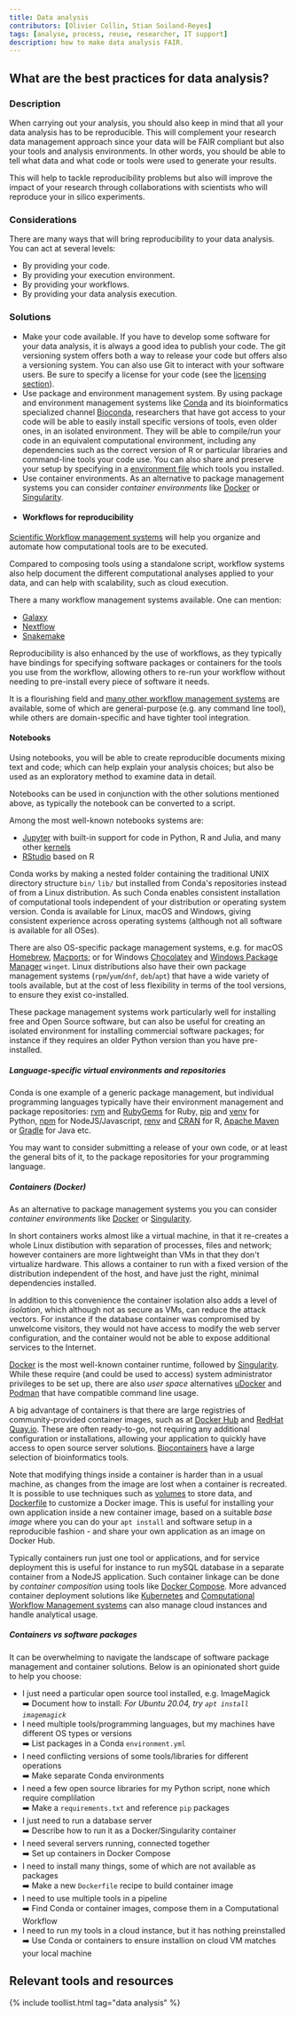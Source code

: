 ```yaml
---
title: Data analysis
contributors: [Olivier Collin, Stian Soiland-Reyes]
tags: [analyse, process, reuse, researcher, IT support]
description: how to make data analysis FAIR.
---
```


## What are the best practices for data analysis?
 
### Description

When carrying out your analysis, you should also keep in mind that all your data analysis has to be reproducible. This will complement your research data management approach since your data will be FAIR compliant but also your tools and analysis environments. In other words, you should be able to tell what data and what code or tools were used to generate your results.

This will help to tackle reproducibility problems but also will improve the impact of your research through collaborations with scientists who will reproduce your in silico experiments. 

### Considerations

There are many ways that will bring reproducibility to your data analysis. You can act at several levels:
* By providing your code.
* By providing your execution environment.
* By providing your workflows.
* By providing your data analysis execution.

### Solutions

* Make your code available. If you have to develop some software for your data analysis, it is always a good idea to publish your code. The git versioning system offers both a way to release your code but offers also a versioning system. You can also use Git to interact with your software users. Be sure to specify a license for your code (see the [licensing section](../licensing.md)).
* Use package and environment management system. By using package and environment management systems like [Conda](https://anaconda.org/) and its bioinformatics specialized channel [Bioconda](https://bioconda.github.io/), researchers that have got access to your code will be able to easily install specific versions of tools, even older ones, in an isolated environment. They will be able to compile/run your code in an equivalent computational environment, including any dependencies such as the correct version of R or particular libraries and command-line tools your code use. You can also share and preserve your setup by specifying in a [environment file](https://docs.conda.io/projects/conda/en/latest/user-guide/tasks/manage-environments.html) which tools you installed.
* Use container environments. As an alternative to package management systems you can consider _container environments_ like [Docker](https://www.docker.com/) or [Singularity](https://sylabs.io/docs/).
* #### Workflows for reproducibility 

[Scientific Workflow management systems](https://en.wikipedia.org/wiki/Scientific_workflow_system) will help you organize and automate how computational tools are to be executed.

Compared to composing tools using a standalone script, workflow systems also help document the different computational analyses applied to your data, and can help with scalability, such as cloud execution.

There a many workflow management systems available. One can mention:
* [Galaxy](https://galaxyproject.org/)
* [Nextflow](https://www.nextflow.io/)
* [Snakemake](https://snakemake.readthedocs.io/)

Reproducibility is also enhanced by the use of workflows, as they typically have bindings for specifying software packages or containers for the tools you use from the workflow, allowing others to re-run your workflow without needing to pre-install every piece of software it needs.

It is a flourishing field and [many other workflow management systems](https://s.apache.org/existing-workflow-systems) are available, some of which are general-purpose (e.g. any command line tool), while others are domain-specific and have tighter tool integration. 

#### Notebooks 

Using notebooks, you will be able to create reproducible documents mixing text and code; which can help explain your analysis choices; but also be used as an exploratory method to examine data in detail.

Notebooks can be used in conjunction with the other solutions mentioned above, as typically the notebook can be converted to a script.

Among the most well-known notebooks systems are: 

* [Jupyter](https://jupyter.org/) with built-in support for code in Python, R and Julia, and many other [kernels](https://github.com/jupyter/jupyter/wiki/Jupyter-kernels)
* [RStudio](https://rstudio.com/products/rstudio/#rstudio-desktop) based on R 



Conda works by making a nested folder containing the traditional UNIX directory structure `bin/` `lib/` but installed from Conda's repositories instead of from a Linux distribution. As such Conda enables consistent installation of computational tools independent of your distribution or operating system version. Conda is  available for Linux, macOS and Windows, giving consistent experience across operating systems (although not all software is available for all OSes).

There are also OS-specific package management systems, e.g. for macOS [Homebrew](https://brew.sh/), [Macports](https://www.macports.org/); or for Windows [Chocolatey](https://chocolatey.org/) and [Windows Package Manager](https://docs.microsoft.com/en-us/windows/package-manager/) `winget`. Linux distributions also have their own package management systems (`rpm`/`yum`/`dnf`, `deb`/`apt`) that have a wide variety of tools available, but at the cost of less flexibility in terms of the tool versions, to ensure they exist co-installed.

These package management systems work particularly well for installing free and Open Source software, but can also be useful for creating an isolated environment for installing commercial software packages; for instance if they requires an older Python version than you have pre-installed.


##### Language-specific virtual environments and repositories

Conda is one example of a generic package management, but individual programming languages typically have their environment management and package repositories: [rvm](https://rvm.io/) and [RubyGems](https://rubygems.org/) for Ruby, [pip](https://docs.python.org/3/installing/index.html) and [venv](https://docs.python.org/3/tutorial/venv.html) for Python, [npm](https://www.npmjs.com/) for NodeJS/Javascript, [renv](https://rstudio.github.io/renv/) and [CRAN](https://cran.r-project.org/) for R, [Apache Maven](https://maven.apache.org/) or [Gradle](https://gradle.org/) for Java etc.  

You may want to consider submitting a release of your own code, or at least the general bits of it, to the package repositories for your programming language.

##### Containers (Docker)

As an alternative to package management systems you you can consider _container environments_ like [Docker](https://www.docker.com/) or [Singularity](https://sylabs.io/docs/).

In short containers works almost like a virtual machine, in that it re-creates a whole Linux distibution with separation of processes, files and network; however containers are more lightweight than VMs in that they don't virtualize hardware. This allows a container to run with a fixed version of the distribution independent of the host, and have just the right, minimal dependencies installed. 

In addition to this convenience the container isolation also adds a level of _isolation_, which although not as secure as VMs, can reduce the attack vectors. For instance if the database container was compromised by unwelcome visitors, they would not have access to modify the web server configuration, and the container would not be able to expose additional services to the Internet.

[Docker](https://www.docker.com/) is the most well-known container runtime, followed by [Singularity](https://sylabs.io/docs/). While these require (and could be used to access) system administrator privileges to be set up, there are also _user space_ alternatives [uDocker](https://indigo-dc.gitbook.io/udocker/) and [Podman](https://podman.io/) that have compatible command line usage.

A big advantage of containers is that there are large registries of community-provided container images, such as at [Docker Hub](https://hub.docker.com/) and [RedHat Quay.io](https://quay.io/search). These are often ready-to-go, not requiring any additional configuration or installations, allowing your application to quickly have access to open source server solutions. [Biocontainers](https://biocontainers.pro/) have a large selection of bioinformatics tools.

Note that modifying things inside a container is harder than in a usual machine, as changes from the image are lost when a container is recreated. It is possible to use techniques such as [volumes](https://docs.docker.com/storage/volumes/) to store data, and [Dockerfile](https://docs.docker.com/engine/reference/builder/) to customize a Docker image. This is useful for installing your own application inside a new container image, based on a suitable _base image_ where you can do your `apt install` and software setup in a reproducible fashion - and share your own application as an image on Docker Hub.

Typically containers run just one tool or applications, and for service deployment this is useful for instance to run mySQL database in a separate container from a NodeJS application. Such container linkage can be done by _container composition_ using tools like [Docker Compose](https://docs.docker.com/compose/).  More advanced container deployment solutions like [Kubernetes](https://kubernetes.io/) and [Computational Workflow Management systems](#workflows-for-reproducibility) can also manage cloud instances and handle analytical usage.  


##### Containers vs software packages

It can be overwhelming to navigate the landscape of software package management and container solutions. Below is an opinionated short guide to help you choose:

* I just need a particular open source tool installed, e.g. ImageMagick  
 ➡️ Document how to install: _For Ubuntu 20.04, try `apt install imagemagick`_
* I need multiple tools/programming languages, but my machines have different OS types or versions  
 ➡️ List packages in a Conda `environment.yml`
* I need conflicting versions of some tools/libraries for different operations  
 ➡️ Make separate Conda environments
* I need a few open source libraries for my Python script, none which require complilation  
 ➡️ Make a `requirements.txt` and reference `pip` packages
* I just need to run a database server  
 ➡️ Describe how to run it as a Docker/Singularity container
* I need several servers running, connected together  
 ➡️ Set up containers in Docker Compose
* I need to install many things, some of which are not available as packages  
 ➡️ Make a new `Dockerfile` recipe to build container image
* I need to use multiple tools in a pipeline  
 ➡️ Find Conda or container images, compose them in a Computational Workflow
* I need to run my tools in a cloud instance, but it has nothing preinstalled  
 ➡️ Use Conda or containers to ensure installion on cloud VM matches your local machine




## Relevant tools and resources

{% include toollist.html tag="data analysis" %}
